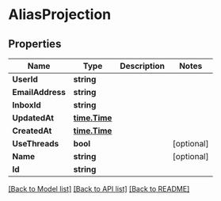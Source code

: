 # AliasProjection

## Properties

Name | Type | Description | Notes
------------ | ------------- | ------------- | -------------
**UserId** | **string** |  | 
**EmailAddress** | **string** |  | 
**InboxId** | **string** |  | 
**UpdatedAt** | [**time.Time**](time.Time) |  | 
**CreatedAt** | [**time.Time**](time.Time) |  | 
**UseThreads** | **bool** |  | [optional] 
**Name** | **string** |  | [optional] 
**Id** | **string** |  | 

[[Back to Model list]](../README#documentation-for-models) [[Back to API list]](../README#documentation-for-api-endpoints) [[Back to README]](../README)


